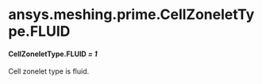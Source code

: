 <a id="ansys-meshing-prime-cellzonelettype-fluid"></a>

# ansys.meshing.prime.CellZoneletType.FLUID

<a id="ansys.meshing.prime.CellZoneletType.FLUID"></a>

#### CellZoneletType.FLUID *= 1*

Cell zonelet type is fluid.

<!-- !! processed by numpydoc !! -->
